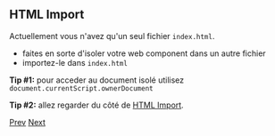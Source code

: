 ## HTML Import

Actuellement vous n'avez qu'un seul fichier `index.html`.

- faites en sorte d'isoler votre web component dans un autre fichier
- importez-le dans `index.html`



**Tip #1:** pour acceder au document isolé utilisez `document.currentScript.ownerDocument`

**Tip #2:** allez regarder du côté de [HTML Import](http://www.html5rocks.com/en/tutorials/webcomponents/imports/).

[Prev](html_template.md) [Next](shadow_dom.md)
